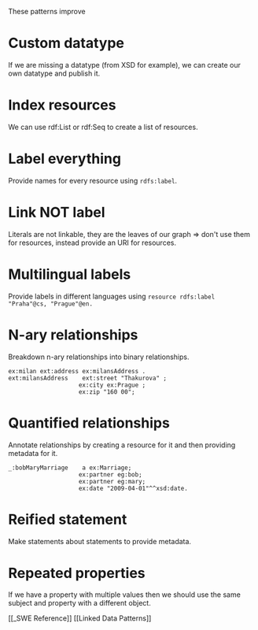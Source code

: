 These patterns improve 
# Custom datatype
If we are missing a datatype (from XSD for example), we can create our own datatype and publish it.

# Index resources
We can use rdf:List or rdf:Seq to create a list of resources.

# Label everything
Provide names for every resource using `rdfs:label`.

# Link NOT label
Literals are not linkable, they are the leaves of our graph => don't use them for resources, instead provide an URI for resources.

# Multilingual labels
Provide labels in different languages using `resource rdfs:label "Praha"@cs, "Prague"@en.`

# N-ary relationships
Breakdown n-ary relationships into binary relationships.

```turtle
ex:milan ext:address ex:milansAddress .
ext:milansAddress    ext:street "Thakurova" ;
					ex:city ex:Prague ;
					ex:zip "160 00";
```

# Quantified relationships
Annotate relationships by creating a resource for it and then providing metadata for it.

```turtle
_:bobMaryMarriage    a ex:Marriage;
					ex:partner eg:bob;
					ex:partner eg:mary;
					ex:date "2009-04-01"^^xsd:date.
```

# Reified statement
Make statements about statements to provide metadata.

# Repeated properties
If we have a property with multiple values then we should use the same subject and property with a different object.

[[_SWE Reference]]
[[Linked Data Patterns]]